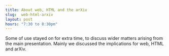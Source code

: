 ```yaml
---
title: About web, HTML and the arXiv
slug:  web-html-arxiv
layout: post
hours: "7:30 to 8:30pm"
---
```


<!-- { % # youtube nUg2cH1QrlQ %} -->

Some of use stayed on for extra time, to discuss wider matters arising
from the main presentation. Mainly we discussed the implications for web, HTML and arXiv.
